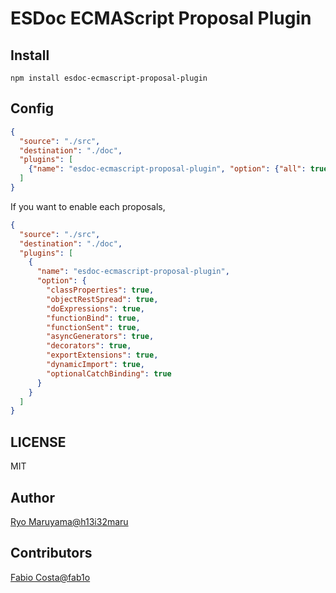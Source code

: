 # ESDoc ECMAScript Proposal Plugin
## Install
```
npm install esdoc-ecmascript-proposal-plugin
```

## Config
```json
{
  "source": "./src",
  "destination": "./doc",
  "plugins": [
    {"name": "esdoc-ecmascript-proposal-plugin", "option": {"all": true}}
  ]
}
```

If you want to enable each proposals,
```json
{
  "source": "./src",
  "destination": "./doc",
  "plugins": [
    {
      "name": "esdoc-ecmascript-proposal-plugin",
      "option": {
        "classProperties": true,
        "objectRestSpread": true,
        "doExpressions": true,
        "functionBind": true,
        "functionSent": true,
        "asyncGenerators": true,
        "decorators": true,
        "exportExtensions": true,
        "dynamicImport": true,
        "optionalCatchBinding": true
      }
    }
  ]
}
```

## LICENSE
MIT

## Author
[Ryo Maruyama@h13i32maru](https://github.com/h13i32maru)

## Contributors
[Fabio Costa@fab1o](https://github.com/fab1o)
